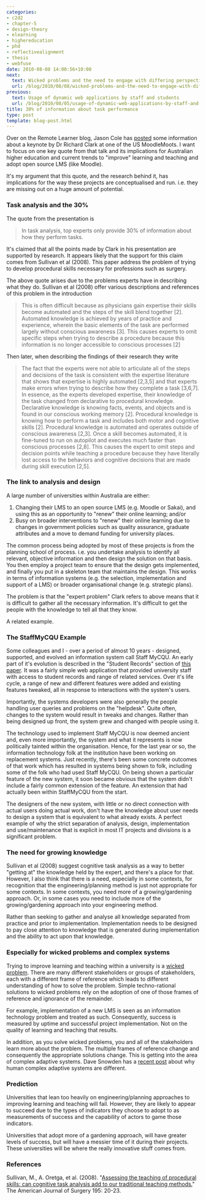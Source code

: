 ```yaml
---
categories:
- c2d2
- chapter-5
- design-theory
- elearning
- highereducation
- phd
- reflectivealignment
- thesis
- webfuse
date: 2010-08-08 14:00:56+10:00
next:
  text: Wicked problems and the need to engage with differing perspectives
  url: /blog/2010/08/08/wicked-problems-and-the-need-to-engage-with-differing-perspectives/
previous:
  text: Usage of dynamic web applications by staff and students
  url: /blog/2010/08/05/usage-of-dynamic-web-applications-by-staff-and-students/
title: 30% of information about task performance
type: post
template: blog-post.html
---
```

Over on the Remote Learner blog, Jason Cole has [posted](http://info.remote-learner.net/) some information about a keynote by Dr Richard Clark at one of the US MoodleMoots. I want to focus on one key quote from that talk and its implications for Australian higher education and current trends to "improve" learning and teaching and adopt open source LMS (like Moodle).

It's my argument that this quote, and the research behind it, has implications for the way these projects are conceptualised and run. i.e. they are missing out on a huge amount of potential.

### Task analysis and the 30%

The quote from the presentation is

> In task analysis, top experts only provide 30% of information about how they perform tasks.

It's claimed that all the points made by Clark in his presentation are supported by research. It appears likely that the support for this claim comes from Sullivan et al (2008). This paper address the problem of trying to develop procedural skills necessary for professions such as surgery.

The above quote arises due to the problems experts have in describing what they do. Sullivan et al (2008) offer various descriptions and references of this problem in the introduction

> This is often difficult because as physicians gain expertise their skills become automated and the steps of the skill blend together \[2\]. Automated knowledge is achieved by years of practice and experience, wherein the basic elements of the task are performed largely without conscious awareness \[3\]. This causes experts to omit specific steps when trying to describe a procedure because this information is no longer accessible to conscious processes \[2\]

Then later, when describing the findings of their research they write

> The fact that the experts were not able to articulate all of the steps and decisions of the task is consistent with the expertise literature that shows that expertise is highly automated \[2,3,5\] and that experts make errors when trying to describe how they complete a task \[3,6,7\]. In essence, as the experts developed expertise, their knowledge of the task changed from declarative to procedural knowledge. Declarative knowledge is knowing facts, events, and objects and is found in our conscious working memory \[2\]. Procedural knowledge is knowing how to perform a task and includes both motor and cognitive skills \[2\]. Procedural knowledge is automated and operates outside of conscious awareness \[2,3\]. Once a skill becomes automated, it is fine-tuned to run on autopilot and executes much faster than conscious processes \[2,8\]. This causes the expert to omit steps and decision points while teaching a procedure because they have literally lost access to the behaviors and cognitive decisions that are made during skill execution \[2,5\].

### The link to analysis and design

A large number of universities within Australia are either:

1. Changing their LMS to an open source LMS (e.g. Moodle or Sakai), and using this as an opportunity to "renew" their online learning; and/or
2. Busy on broader interventions to "renew" their online learning due to changes in government policies such as quality assurance, graduate attributes and a move to demand funding for university places.

The common process being adopted by most of these projects is from the planning school of process. i.e. you undertake analysis to identify all relevant, objective information and then design the solution on that basis. You then employ a project team to ensure that the design gets implemented, and finally you put in a skeleton team that maintains the design. This works in terms of information systems (e.g. the selection, implementation and support of a LMS) or broader organisational change (e.g. strategic plans).

The problem is that the "expert problem" Clark refers to above means that it is difficult to gather all the necessary information. It's difficult to get the people with the knowledge to tell all that they know.

A related example.

### The StaffMyCQU Example

Some colleagues and I - over a period of almost 10 years - designed, supported, and evolved an information system call Staff MyCQU. An early part of it's evolution is described in the "Student Records" section of [this paper](/blog/publications/how-to-live-with-erp-systems-and-thrive/). It was a fairly simple web application that provided university staff with access to student records and range of related services. Over it's life cycle, a range of new and different features were added and existing features tweaked, all in response to interactions with the system's users.

Importantly, the systems developers were also generally the people handling user queries and problems on the "helpdesk". Quite often, changes to the system would result in tweaks and changes. Rather than being designed up front, the system grew and changed with people using it.

The technology used to implement Staff MyCQU is now deemed ancient and, even more importantly, the system and what it represents is now politically tainted within the organisation. Hence, for the last year or so, the information technology folk at the institution have been working on replacement systems. Just recently, there's been some concrete outcomes of that work which has resulted in systems being shown to folk, including some of the folk who had used Staff MyCQU. On being shown a particular feature of the new system, it soon became obvious that the system didn't include a fairly common extension of the feature. An extension that had actually been within StaffMyCQU from the start.

The designers of the new system, with little or no direct connection with actual users doing actual work, don't have the knowledge about user needs to design a system that is equivalent to what already exists. A perfect example of why the strict separation of analysis, design, implementation and use/maintenance that is explicit in most IT projects and divisions is a significant problem.

### The need for growing knowledge

Sullivan et al (2008) suggest cognitive task analysis as a way to better "getting at" the knowledge held by the expert, and there's a place for that. However, I also think that there is a need, especially in some contexts, for recognition that the engineering/planning method is just not appropriate for some contexts. In some contexts, you need more of a growing/gardening approach. Or, in some cases you need to include more of the growing/gardening approach into your engineering method.

Rather than seeking to gather and analyse all knowledge separated from practice and prior to implementation. Implementation needs to be designed to pay close attention to knowledge that is generated during implementation and the ability to act upon that knowledge.

### Especially for wicked problems and complex systems

Trying to improve learning and teaching within a university is a [wicked problem](http://en.wikipedia.org/wiki/Wicked_problem). There are many different stakeholders or groups of stakeholders, each with a different frame of reference which leads to different understanding of how to solve the problem. Simple techno-rational solutions to wicked problems rely on the adoption of one of those frames of reference and ignorance of the remainder.

For example, implementation of a new LMS is seen as an information technology problem and treated as such. Consequently, success is measured by uptime and successful project implementation. Not on the quality of learning and teaching that results.

In addition, as you solve wicked problems, you and all of the stakeholders learn more about the problem. The multiple frames of reference change and consequently the appropriate solutions change. This is getting into the area of complex adaptive systems. Dave Snowden has a [recent post](http://www.cognitive-edge.com/blogs/dave/2010/08/humans_are_not_ants_agents_or.php) about why human complex adaptive systems are different.

### Prediction

Universities that lean too heavily on engineering/planning approaches to improving learning and teaching will fail. However, they are likely to appear to succeed due to the types of indicators they choose to adopt to as measurements of success and the capability of actors to game those indicators.

Universities that adopt more of a gardening approach, will have greater levels of success, but will have a messier time of it during their projects. These universities will be where the really innovative stuff comes from.

### References

Sullivan, M., A. Oretga, et al. (2008). "[Assessing the teaching of procedural skills: can cognitive task analysis add to our traditional teaching methods.](http://www.usc.edu/dept/education/cogtech/publications/sullivan_etal_cta.pdf)" The American Journal of Surgery 195: 20-23.
